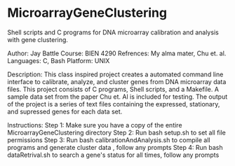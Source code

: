 # MicroarrayGeneClustering
Shell scripts and C programs for DNA microarray calibration and analysis with gene clustering.

Author: Jay Battle
Course: BIEN 4290
Refrences: My alma mater, Chu et. al.
Languages: C, Bash
Platform: UNIX

Description:
This class inspired project creates a automated command line interface to calibrate, analyze, 
and cluster genes from DNA microarray data files. This project consists of C programs, Shell
scripts, and a Makefile. A sample data set from the paper Chu et. Al is included for testing.
The output of the project is a series of text files containing the expressed, stationary, and 
supressed genes for each data set.

Instructions:
Step 1: Make sure you have a copy of the entire MicroarrayGeneClustering directory
Step 2: Run bash setup.sh to set all file permissions
Step 3: Run bash calibrationAndAnalysis.sh to compile all programs and generate cluster data
	, follow any prompts
Step 4: Run bash dataRetrival.sh to search a gene's status for all times, follow any prompts